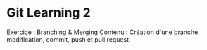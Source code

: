 # Git Learning 2
Exercice : Branching & Merging
Contenu : Création d'une branche, modification, commit, push et pull request.
